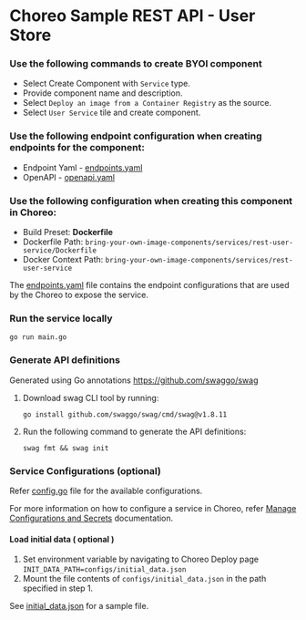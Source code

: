 # Choreo Sample REST API - User Store

### Use the following commands to create BYOI component

- Select Create Component with `Service` type.
- Provide component name and description.
- Select `Deploy an image from a Container Registry` as the source.
- Select `User Service` tile and create component.

### Use the following endpoint configuration when creating endpoints for the component:

- Endpoint Yaml - [endpoints.yaml](.choreo/endpoints.yaml)
- OpenAPI - [openapi.yaml](docs/openapi.yaml)


### Use the following configuration when creating this component in Choreo:

- Build Preset: **Dockerfile**
- Dockerfile Path: `bring-your-own-image-components/services/rest-user-service/Dockerfile`
- Docker Context Path: `bring-your-own-image-components/services/rest-user-service`

The [endpoints.yaml](.choreo/endpoints.yaml) file contains the endpoint configurations that are used by the Choreo to expose the service.

### Run the service locally

```shell
go run main.go
```

### Generate API definitions

Generated using Go annotations https://github.com/swaggo/swag

1. Download swag CLI tool by running: 
    ```shell
    go install github.com/swaggo/swag/cmd/swag@v1.8.11
    ```
2. Run the following command to generate the API definitions:
    ```shell
    swag fmt && swag init
    ```

### Service Configurations (optional)

Refer [config.go](internal/config/config.go) file for the available configurations.

For more information on how to configure a service in Choreo, refer [Manage Configurations and Secrets](https://wso2.com/choreo/docs/deploy/devops/configs-and-secrets/) documentation.

#### Load initial data ( optional )

1. Set environment variable by navigating to Choreo Deploy page `INIT_DATA_PATH=configs/initial_data.json`
2. Mount the file contents of `configs/initial_data.json` in the path specified in step 1.

See [initial_data.json](configs/initial_data.json) for a sample file.

